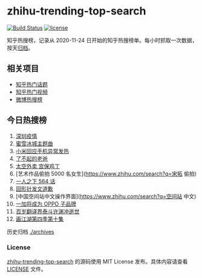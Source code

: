 # zhihu-trending-top-search

[![Build Status](https://github.com/justjavac/zhihu-trending-top-search/workflows/ci/badge.svg?branch=main)](https://github.com/justjavac/zhihu-trending-top-search/actions)
[![license](https://img.shields.io/github/license/justjavac/zhihu-trending-top-search)](https://github.com/justjavac/zhihu-trending-top-search/blob/main/LICENSE)

知乎热搜榜，记录从 2020-11-24 日开始的知乎热搜榜单。每小时抓取一次数据，按天[归档](./archives)。

## 相关项目

- [知乎热门话题](https://github.com/justjavac/zhihu-trending-hot-questions)
- [知乎热门视频](https://github.com/justjavac/zhihu-trending-hot-video)
- [微博热搜榜](https://github.com/justjavac/weibo-trending-hot-search)

## 今日热搜榜

<!-- BEGIN -->
<!-- 最后更新时间 Sat Jun 19 2021 13:09:34 GMT+0800 (China Standard Time) -->

1. [深圳疫情](https://www.zhihu.com/search?q=深圳疫情)
2. [蜜雪冰城主题曲](https://www.zhihu.com/search?q=蜜雪冰城)
3. [小米回应手机异常发热](https://www.zhihu.com/search?q=小米)
4. [了不起的老爸](https://www.zhihu.com/search?q=了不起的老爸)
5. [太空外卖 宫保鸡丁](https://www.zhihu.com/search?q=太空外卖)
6. [艺术作品偷拍 5000 名女生](https://www.zhihu.com/search?q=宋拓 偷拍)
7. [一人之下 564 话](https://www.zhihu.com/search?q=一人之下)
8. [回形针发文道歉](https://www.zhihu.com/search?q=回形针道歉)
9. [中国空间站中文操作界面](https://www.zhihu.com/search?q=空间站 中文)
10. [一加将成为 OPPO 子品牌](https://www.zhihu.com/search?q=一加)
11. [百岁翻译界泰斗许渊冲逝世](https://www.zhihu.com/search?q=许渊冲)
12. [画江湖第四季第十集](https://www.zhihu.com/search?q=画江湖之不良人第四季)

<!-- END -->

历史归档 [./archives](./archives)

### License

[zhihu-trending-top-search](https://github.com/justjavac/zhihu-trending-top-search)
的源码使用 MIT License 发布。具体内容请查看 [LICENSE](./LICENSE) 文件。
